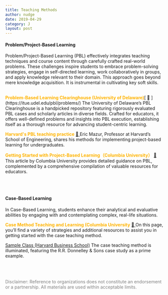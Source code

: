 ```yaml
---
title: Teaching Methods
author: nudge
date: 2019-04-29
category: J
layout: post
---
```



#### Problem/Project-Based Learning

Problem/Project-Based Learning (PBL) effectively integrates teaching techniques and course content through carefully crafted real-world problems. These challenges inspire students to embrace problem-solving strategies, engage in self-directed learning, work collaboratively in groups, and apply knowledge relevant to their domain. This approach goes beyond mere knowledge acquisition. It is instrumental in cultivating key soft skills.

<br>
<span style="color:#ffb300; font-weight:bold;">Problem-Based Learning Clearinghouse (University of Delaware)</span>[ 🔗 ](https://itue.udel.edu/pbl/problems/) The University of Delaware’s PBL Clearinghouse is a handpicked repository featuring rigorously evaluated PBL cases and scholarly articles in diverse fields. Crafted for educators, it offers well-defined problems and insights into PBL execution, establishing itself as a thorough resource for advancing student-centric learning.
<br>

<span style="color:#ffb300; font-weight:bold;">Harvard's PBL teaching practice</span> [ 🔗 ](https://instructionalmoves.gse.harvard.edu/project-based-learning) Eric Mazur, Professor at Harvard’s School of Engineering, shares his methods for implementing project-based learning for undergraduates.
<br>

<span style="color:#ffb300; font-weight:bold;">Getting Started with Project-Based Learning（Columbia University）</span> [ 🔗 ](https://ctl.columbia.edu/resources-and-technology/resources/project-based-learning/) This article by Columbia University provides detailed guidance on PBL, complemented by a comprehensive compilation of valuable resources for educators.

<br>
<br>

#### Case-Based Learning 


In Case-Based Learning, students enhance their analytical and evaluative abilities by engaging with and contemplating complex, real-life situations.
<br>

<span style="color:#ffb300; font-weight:bold;">Case Method Teaching and Learning (Columbia University</span> [ 🔗 ](https://ctl.columbia.edu/resources-and-technology/resources/case-method/) On this page, you’ll find a variety of strategies and additional resources to assist you in getting started with the case teaching method.
<br>

[Sample Class (Harvard Business School)](https://www.hbs.edu/teaching/case-method/Pages/sample-class.aspx)
The case teaching method is illuminated, featuring the R.R. Donnelley & Sons case study as a prime example.

<br>


<br>
<br>
<span style="color: gray">Disclaimer: Reference to organizations does not constitute an endorsement or a partnership. All materials are used within acceptable limits.</span>

